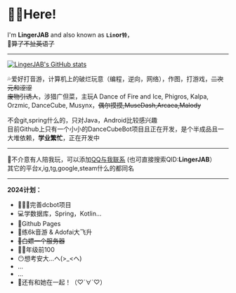# 😶‍🌫️Here!

I'm **LingerJAB** and also known as **`Lin`**or**`铃`**，  
🫥~~算了不扯英语了~~

---

[![LingerJAB's GitHub stats](https://github-readme-stats.vercel.app/api?username=LingerJAB&show_icons=true&theme=synthwave)](https://github.com/LingerJAB/)  

💦爱好打音游，计算机上的破烂玩意（编程，逆向，网络），作图，打游戏，~~二次元和涩涩~~  
~~废物引诱人~~，涉猎广但菜，主玩A Dance of Fire and Ice, Phigros, Kalpa, Orzmic, DanceCube, Musynx，~~偶尔摸摸,MuseDash,Arcaea,Malody~~    
  
不会git,spring什么的，只对Java，Android比较感兴趣  
目前Github上只有一个小小的DanceCubeBot项目且正在开发，是个半成品且一大堆依赖，**学业繁忙**，正在开发中  

---

🥰不介意有人陪我玩，可以添加[QQ与我联系](https://qm.qq.com/cgi-bin/qm/qr?k=eYjqb88107V7OQBb9DAO-Vepa2AhgyaW&noverify=0) (也可直接搜索QID:**LingerJAB**）  
其它的平台x,ig,tg,google,steam什么的都同名  
  
---

**2024计划：**
- 👨🏻‍💻完善dcbot项目
- 💻学数据库，Spring，Kotlin...
- 📄Github Pages
- 🎵练6k音游 & Adofai大飞升
- ~~🥔白嫖一个服务器~~
- ✍🏻年级前100
- 😶想考安大...ヘ(>_<ヘ)
- ...
- ...
- 🥳还有和她在一起！（♡´∀`♡）
